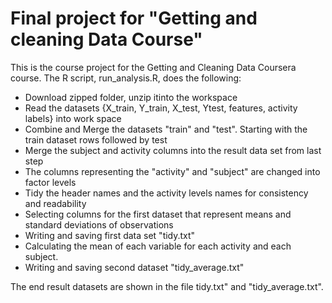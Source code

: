 # Final project for "Getting and cleaning Data Course" 
This is the course project for the Getting and Cleaning Data Coursera course. 
The R script, run_analysis.R, does the following:
  - Download zipped folder, unzip itinto the workspace
  - Read the datasets {X_train, Y_train, X_test, Ytest, features, activity labels} into work space
  - Combine and Merge the datasets "train" and "test". Starting with the train dataset rows followed by test
  - Merge the subject and activity columns into the result data set from last step
  - The columns representing the "activity" and "subject" are changed into factor levels
  - Tidy the header names and the activity levels names for consistency and readability
  - Selecting columns for the first dataset that represent means and standard deviations of observations
  - Writing and saving first data set "tidy.txt"
  - Calculating the mean of each variable for each activity and each subject.
  - Writing and saving second dataset "tidy_average.txt"
 
The end result datasets  are  shown in the file tidy.txt" and "tidy_average.txt".